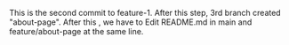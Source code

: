 This is the second commit to feature-1.
After this step, 3rd branch created "about-page".
After this , we have to Edit README.md in main and feature/about-page at the same line.
